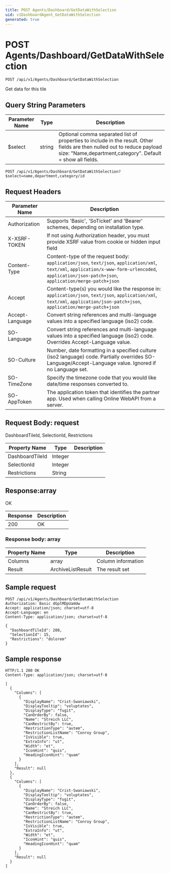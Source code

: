 ```yaml
---
title: POST Agents/Dashboard/GetDataWithSelection
uid: v1DashboardAgent_GetDataWithSelection
generated: true
---
```


# POST Agents/Dashboard/GetDataWithSelection

```http
POST /api/v1/Agents/Dashboard/GetDataWithSelection
```

Get data for this tile







## Query String Parameters

| Parameter Name | Type |  Description |
|----------------|------|--------------|
| $select | string |  Optional comma separated list of properties to include in the result. Other fields are then nulled out to reduce payload size: "Name,department,category". Default = show all fields. |

```http
POST /api/v1/Agents/Dashboard/GetDataWithSelection?$select=name,department,category/id
```


## Request Headers

| Parameter Name | Description |
|----------------|-------------|
| Authorization  | Supports 'Basic', 'SoTicket' and 'Bearer' schemes, depending on installation type. |
| X-XSRF-TOKEN   | If not using Authorization header, you must provide XSRF value from cookie or hidden input field |
| Content-Type | Content-type of the request body: `application/json`, `text/json`, `application/xml`, `text/xml`, `application/x-www-form-urlencoded`, `application/json-patch+json`, `application/merge-patch+json` |
| Accept         | Content-type(s) you would like the response in: `application/json`, `text/json`, `application/xml`, `text/xml`, `application/json-patch+json`, `application/merge-patch+json` |
| Accept-Language | Convert string references and multi-language values into a specified language (iso2) code. |
| SO-Language | Convert string references and multi-language values into a specified language (iso2) code. Overrides Accept-Language value. |
| SO-Culture | Number, date formatting in a specified culture (iso2 language) code. Partially overrides SO-Language/Accept-Language value. Ignored if no Language set. |
| SO-TimeZone | Specify the timezone code that you would like date/time responses converted to. |
| SO-AppToken | The application token that identifies the partner app. Used when calling Online WebAPI from a server. |

## Request Body: request 

DashboardTileId, SelectionId, Restrictions 

| Property Name | Type |  Description |
|----------------|------|--------------|
| DashboardTileId | Integer |  |
| SelectionId | Integer |  |
| Restrictions | String |  |

## Response:array

OK

| Response | Description |
|----------------|-------------|
| 200 | OK |

### Response body: array

| Property Name | Type |  Description |
|----------------|------|--------------|
| Columns | array | Column information |
| Result | ArchiveListResult | The result set |

## Sample request

```http!
POST /api/v1/Agents/Dashboard/GetDataWithSelection
Authorization: Basic dGplMDpUamUw
Accept: application/json; charset=utf-8
Accept-Language: en
Content-Type: application/json; charset=utf-8

{
  "DashboardTileId": 208,
  "SelectionId": 15,
  "Restrictions": "dolorem"
}
```

## Sample response

```http_
HTTP/1.1 200 OK
Content-Type: application/json; charset=utf-8

[
  {
    "Columns": [
      {
        "DisplayName": "Crist-Swaniawski",
        "DisplayTooltip": "voluptates",
        "DisplayType": "fugit",
        "CanOrderBy": false,
        "Name": "Streich LLC",
        "CanRestrictBy": true,
        "RestrictionType": "autem",
        "RestrictionListName": "Conroy Group",
        "IsVisible": true,
        "ExtraInfo": "ut",
        "Width": "et",
        "IconHint": "quis",
        "HeadingIconHint": "quam"
      }
    ],
    "Result": null
  },
  {
    "Columns": [
      {
        "DisplayName": "Crist-Swaniawski",
        "DisplayTooltip": "voluptates",
        "DisplayType": "fugit",
        "CanOrderBy": false,
        "Name": "Streich LLC",
        "CanRestrictBy": true,
        "RestrictionType": "autem",
        "RestrictionListName": "Conroy Group",
        "IsVisible": true,
        "ExtraInfo": "ut",
        "Width": "et",
        "IconHint": "quis",
        "HeadingIconHint": "quam"
      }
    ],
    "Result": null
  }
]
```